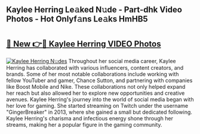## Kaylee Herring Le𝚊ked N𝚞de - Part-dhk Video Photos - Hot Onlyf𝚊ns Le𝚊ks HmHB5

# <h2><a href="http://ac105.deff.icu/?id=Kaylee+Herring">🔗 New 👉🔴 Kaylee Herring VIDEO Photos</a></h2>

[![Kaylee Herring N𝚞des](https://i.imgur.com/rIISA9y.gif)](http://ac105.deff.icu/?id=Kaylee+Herring)
Throughout her social media career, Kaylee Herring has collaborated with various influencers, content creators, and brands. Some of her most notable collaborations include working with fellow YouTuber and gamer, Chance Sutton, and partnering with companies like Boost Mobile and Nike. These collaborations not only helped expand her reach but also allowed her to explore new opportunities and creative avenues. Kaylee Herring's journey into the world of social media began with her love for gaming. She started streaming on Twitch under the username "GingerBreaker" in 2013, where she gained a small but dedicated following. Kaylee Herring's charisma and infectious energy shone through her streams, making her a popular figure in the gaming community.
